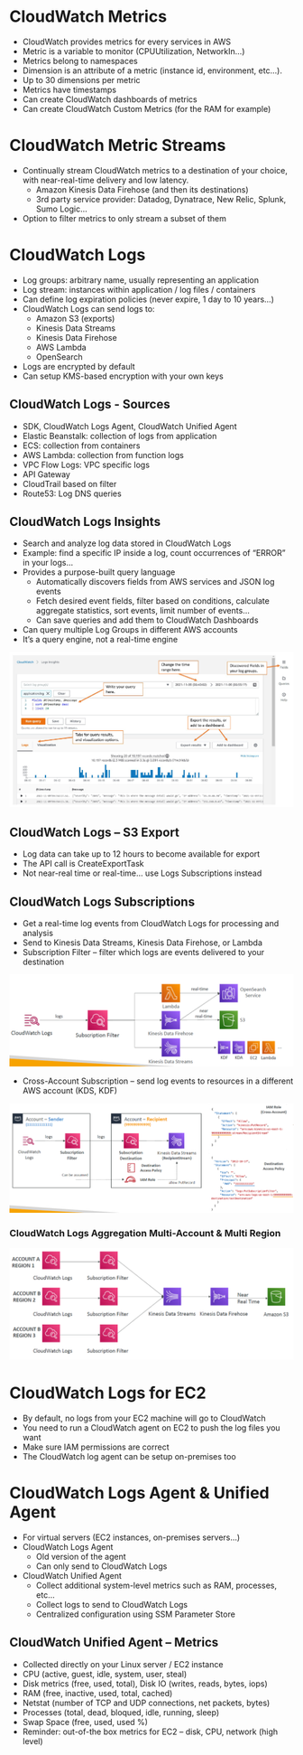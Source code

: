 # CloudWatch Metrics

- CloudWatch provides metrics for every services in AWS
- Metric is a variable to monitor (CPUUtilization, NetworkIn…)
- Metrics belong to namespaces
- Dimension is an attribute of a metric (instance id, environment, etc…).
- Up to 30 dimensions per metric
- Metrics have timestamps
- Can create CloudWatch dashboards of metrics
- Can create CloudWatch Custom Metrics (for the RAM for example)

# CloudWatch Metric Streams

- Continually stream CloudWatch metrics to a destination of your choice, with near-real-time delivery and low latency.
  - Amazon Kinesis Data Firehose (and then its destinations)
  - 3rd party service provider: Datadog, Dynatrace, New Relic, Splunk, Sumo Logic…
- Option to filter metrics to only stream a subset of them

# CloudWatch Logs

- Log groups: arbitrary name, usually representing an application
- Log stream: instances within application / log files / containers
- Can define log expiration policies (never expire, 1 day to 10 years…)
- CloudWatch Logs can send logs to:
  - Amazon S3 (exports)
  - Kinesis Data Streams
  - Kinesis Data Firehose
  - AWS Lambda
  - OpenSearch
- Logs are encrypted by default
- Can setup KMS-based encryption with your own keys

## CloudWatch Logs - Sources

- SDK, CloudWatch Logs Agent, CloudWatch Unified Agent
- Elastic Beanstalk: collection of logs from application
- ECS: collection from containers
- AWS Lambda: collection from function logs
- VPC Flow Logs: VPC specific logs
- API Gateway
- CloudTrail based on filter
- Route53: Log DNS queries

## CloudWatch Logs Insights

- Search and analyze log data stored in CloudWatch Logs
- Example: find a specific IP inside a log, count occurrences of “ERROR” in your logs…
- Provides a purpose-built query language
  - Automatically discovers fields from AWS services and JSON log events
  - Fetch desired event fields, filter based on conditions, calculate aggregate statistics, sort events, limit number of events…
  - Can save queries and add them to CloudWatch Dashboards
- Can query multiple Log Groups in different AWS accounts
- It’s a query engine, not a real-time engine

![image](./21_01_Monitoring&Audit_CloudWatch_Logs_Insights.png)

## CloudWatch Logs – S3 Export

- Log data can take up to 12 hours to become available for export
- The API call is CreateExportTask
- Not near-real time or real-time… use Logs Subscriptions instead

## CloudWatch Logs Subscriptions

- Get a real-time log events from CloudWatch Logs for processing and analysis
- Send to Kinesis Data Streams, Kinesis Data Firehose, or Lambda
- Subscription Filter – filter which logs are events delivered to your destination

![image](./21_01_Monitoring&Audit_CloudWatch_Logs_Subscriptions.png)

- Cross-Account Subscription – send log events to resources in a different
  AWS account (KDS, KDF)

![image](./21_01_Monitoring&Audit_CloudWatch_Logs_Cross_Sub.png)

### CloudWatch Logs Aggregation Multi-Account & Multi Region

![image](./21_01_Monitoring&Audit_CloudWatch_Logs_Aggregation.png)

# CloudWatch Logs for EC2

- By default, no logs from your EC2 machine will go to CloudWatch
- You need to run a CloudWatch agent on EC2 to push the log files you want
- Make sure IAM permissions are correct
- The CloudWatch log agent can be setup on-premises too

# CloudWatch Logs Agent & Unified Agent

- For virtual servers (EC2 instances, on-premises servers…)
- CloudWatch Logs Agent
  - Old version of the agent
  - Can only send to CloudWatch Logs
- CloudWatch Unified Agent
  - Collect additional system-level metrics such as RAM, processes, etc…
  - Collect logs to send to CloudWatch Logs
  - Centralized configuration using SSM Parameter Store

## CloudWatch Unified Agent – Metrics

- Collected directly on your Linux server / EC2 instance
- CPU (active, guest, idle, system, user, steal)
- Disk metrics (free, used, total), Disk IO (writes, reads, bytes, iops)
- RAM (free, inactive, used, total, cached)
- Netstat (number of TCP and UDP connections, net packets, bytes)
- Processes (total, dead, bloqued, idle, running, sleep)
- Swap Space (free, used, used %)
- Reminder: out-of-the box metrics for EC2 – disk, CPU, network (high level)
